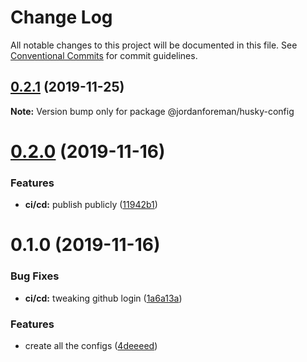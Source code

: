 # Change Log

All notable changes to this project will be documented in this file.
See [Conventional Commits](https://conventionalcommits.org) for commit guidelines.

## [0.2.1](https://github.com/JordanForeman/config/compare/@jordanforeman/husky-config@0.2.0...@jordanforeman/husky-config@0.2.1) (2019-11-25)

**Note:** Version bump only for package @jordanforeman/husky-config





# [0.2.0](https://github.com/JordanForeman/config/compare/@jordanforeman/husky-config@0.1.0...@jordanforeman/husky-config@0.2.0) (2019-11-16)


### Features

* **ci/cd:** publish publicly ([11942b1](https://github.com/JordanForeman/config/commit/11942b114401fe481a53b81652e4bb0b530ab4e9))





# 0.1.0 (2019-11-16)


### Bug Fixes

* **ci/cd:** tweaking github login ([1a6a13a](https://github.com/JordanForeman/config/commit/1a6a13a749fc497f6d1d66771b605cce72d490f2))


### Features

* create all the configs ([4deeeed](https://github.com/JordanForeman/config/commit/4deeeed446c82364739a87bbef3891a04bbbf6e0))
